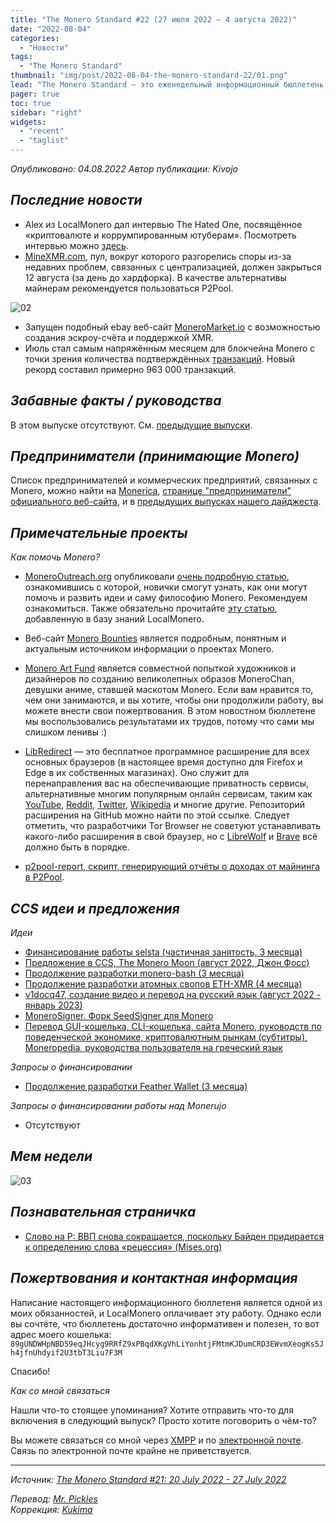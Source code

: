```yaml
---
title: "The Monero Standard #22 (27 июля 2022 — 4 августа 2022)"
date: "2022-08-04"
categories:
  - "Новости"
tags:
  - "The Monero Standard"
thumbnail: "img/post/2022-08-04-the-monero-standard-22/01.png"
lead: "The Monero Standard — это еженедельный информационный бюллетень от p2p торговой платформы LocalMonero обо всём, что касается Monero."
pager: true
toc: true
sidebar: "right"
widgets:
  - "recent"
  - "taglist"
---
```


_Опубликовано: 04.08.2022_
_Автор публикации: Kivojo_

## _Последние новости_

- Alex из LocalMonero дал интервью The Hated One, посвящённое «криптовалюте и коррумпированным ютуберам». Посмотреть интервью можно [здесь](https://yewtu.be/watch?v=H2I8cBpsUnc).
- [MineXMR.com](https://minexmr.com/), пул, вокруг которого разгорелись споры из-за недавних проблем, связанных с централизацией, должен закрыться 12 августа (за день до хардфорка). В качестве альтернативы майнерам рекомендуется пользоваться P2Pool.

![02](/img/post/2022-08-04-the-monero-standard-22/02.png)

- Запущен подобный ebay веб-сайт [MoneroMarket.io](https://moneromarket.io/) с возможностью создания эскроу-счёта и поддержкой XMR.
- Июль стал самым напряжённым месяцем для блокчейна Monero с точки зрения количества подтверждённых [транзакций](https://moneroj.net/transmonth/). Новый рекорд составил примерно 963 000 транзакций.

## _Забавные факты / руководства_

В этом выпуске отсутствуют. См. [предыдущие выпуски](https://xmr.ru/tags/the-monero-standard/).

## _Предприниматели (принимающие Monero)_

Список предпринимателей и коммерческих предприятий, связанных с Monero, можно найти на [Monerica](https://monerica.com/), [странице "предприниматели" официального веб-сайта](https://getmonero.org/community/merchants/), и в [предыдущих выпусках нашего дайджеста](https://localmonero.co/nojs/the-monero-standard).

## _Примечательные проекты_

*Как помочь Monero?*

* [MoneroOutreach.org](https://monerooutreach.org/) опубликовали [очень подробную статью](https://www.monerooutreach.org/stories/getting-started-helping-monero.php), ознакомившись с которой, новички смогут узнать, как они могут помочь и развить идеи и саму философию Monero. Рекомендуем ознакомиться. Также обязательно прочитайте [эту статью](https://localmonero.co/nojs/knowledge/contributing-to-monero), добавленную в базу знаний LocalMonero.

* Веб-сайт [Monero Bounties](https://bounties.monero.social/) является подробным, понятным и актуальным источником информации о проектах Monero.

* [Monero Art Fund](https://monerochan.art/) является совместной попыткой художников и дизайнеров по созданию великолепных образов MoneroChan, девушки аниме, ставшей маскотом Monero. Если вам нравится то, чем они занимаются, и вы хотите, чтобы они продолжили работу, вы можете внести свои пожертвования. В этом новостном бюллетене мы воспользовались результатами их трудов, потому что сами мы слишком ленивы :)

* [LibRedirect](https://libredirect.github.io/) — это бесплатное программное расширение для всех основных браузеров (в настоящее время доступно для Firefox и Edge в их собственных магазинах). Оно служит для перенаправления вас на обеспечивающие приватность сервисы, альтернативные многим популярным онлайн сервисам, таким как [YouTube](https://yewtu.be/), [Reddit](https://libredd.it/), [Twitter](https://nitter.net/), [Wikipedia](https://wikiless.org/) и многие другие. Репозиторий расширения на GitHub можно найти по этой ссылке. Следует отметить, что разработчики Tor Browser не советуют устанавливать какого-либо расширения в свой браузер, но с [LibreWolf](https://librewolf.net/) и [Brave](https://brave.com/) всё должно быть в порядке.

* [p2pool-report, скрипт, генерирующий отчёты о доходах от майнинга в P2Pool](https://github.com/AsBenDoge/p2pool-report).

## _CCS идеи и предложения_

*Идеи*

- [Финансирование работы selsta (частичная занятость, 3 месяца)](https://repo.getmonero.org/monero-project/ccs-proposals/-/merge_requests/337)
- [Предложение в CCS, The Monero Moon (август 2022, Джон Фосс)](https://repo.getmonero.org/monero-project/ccs-proposals/-/merge_requests/336)
- [Продолжение разработки monero-bash (3 месяца)](https://repo.getmonero.org/monero-project/ccs-proposals/-/merge_requests/333)
- [Продолжение разработки атомных свопов ETH-XMR (4 месяца)](https://repo.getmonero.org/monero-project/ccs-proposals/-/merge_requests/331)
- [v1docq47, создание видео и перевод на русский язык (август 2022 - январь 2023)](https://repo.getmonero.org/monero-project/ccs-proposals/-/merge_requests/329)
- [MoneroSigner. Форк SeedSigner для Monero](https://repo.getmonero.org/monero-project/ccs-proposals/-/merge_requests/323)
- [Перевод GUI-кошелька, CLI-кошелька, сайта Monero, руководств по поведенческой экономике, криптовалютным рынкам (субтитры), Moneropedia, руководства пользователя на греческий язык](https://repo.getmonero.org/monero-project/ccs-proposals/-/merge_requests/296)

*Запросы о финансировании*

- [Продолжение разработки Feather Wallet (3 месяца)](https://ccs.getmonero.org/proposals/tobtoht-feather-dev-2022-1.html)

*Запросы о финансировании работы над Monerujo*

* Отсутствуют

## *Мем недели*

![03](/img/post/2022-08-04-the-monero-standard-22/03.png)

## _Познавательная страничка_

* [Слово на Р: ВВП снова сокращается, поскольку Байден придирается к определению слова «рецессия» (Mises.org)](https://mises.org/wire/gdp-shrinks-again-biden-quibbles-over-definition-recession)

## _Пожертвования и контактная информация_

Написание настоящего информационного бюллетеня является одной из моих обязанностей, и LocalMonero оплачивает эту работу. Однако если вы сочтёте, что бюллетень достаточно информативен и полезен, то вот адрес моего кошелька:  
`89gUNDWHpNBD59eqJHcyg9RRfZ9xPBqdXKgVhLiYonhtjFMtmKJDumCRD3EWvmXeogKs5Jh4jfnUhdyif2U3tbT3Liu7F3M`

Спасибо!

*Как со мной связаться*

Нашли что-то стоящее упоминания? Хотите отправить что-то для включения в следующий выпуск? Просто хотите поговорить о чём-то?

Вы можете связаться со мной через [XMPP](xmpp:hatchbacks@disroot.org) и по [электронной почте](hatchbacks@disroot.org). Связь по электронной почте крайне не приветствуется.

---

_Источник: [The Monero Standard #21: 20 July 2022 - 27 July 2022](https://localmonero.co/the-monero-standard/weekly/21)_

_Перевод: [Mr. Pickles](https://t.me/v1docq47)_  
_Коррекция: [Kukima](https://t.me/Kukima)_
